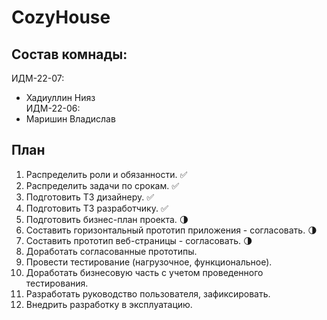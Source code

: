 CozyHouse
========================



## Состав комнады:
ИДМ-22-07:
* Хадиуллин Нияз<br/>
ИДМ-22-06:
* Маришин Владислав

## План

1.  Распределить роли и обязанности. ✅
2.  Распределить задачи по срокам. ✅
3.  Подготовить ТЗ дизайнеру. ✅
4.  Подготовить ТЗ разработчику. ✅
5.  Подготовить бизнес-план проекта. 🌗
6.  Составить горизонтальный прототип приложения - согласовать. 🌗
7.  Составить прототип веб-страницы - согласовать. 🌗
8.  Доработать согласованные прототипы.
9.  Провести тестирование (нагрузочное, функциональное).
10. Доработать бизнесовую часть с учетом проведенного тестирования.
11. Разработать руководство пользователя, зафиксировать.
12. Внедрить разработку в эксплуатацию.

